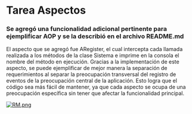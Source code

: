 # Tarea Aspectos

### Se agregó una funcionalidad adicional pertinente para ejemplificar AOP y se la describió en el archivo README.md
El aspecto que se agregó fue ARegister, el cual intercepta cada llamada realizada a los métodos de la clase Sistema e imprime en la consola el nombre del método en ejecución. Gracias a la implementación de este aspecto, se puede ejemplificar de mejor manera la separación de requerimientos al separar la preocupación transversal del registro de eventos de la preocupación central de la aplicación. Esto logra que el código sea más fácil de mantener, ya que cada aspecto se ocupa de una preocupación específica sin tener que afectar la funcionalidad principal.


[![RM.png](https://i.postimg.cc/VNY9KXQT/RM.png)](https://postimg.cc/Snvzs2K7)

